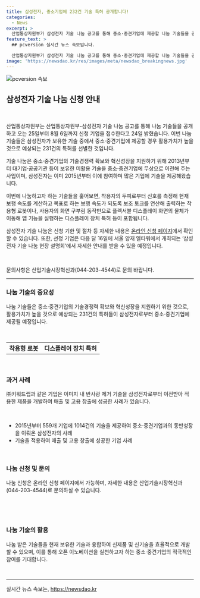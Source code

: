 ```yaml
---
title: 삼성전자, 중소기업에 232건 기술 특허 공개합니다!
categories:
  - News
excerpt: >
  산업통상자원부가 삼성전자 기술 나눔 공고를 통해 중소·중견기업에 제공할 나눔 기술들을 공개하고 25일부터 8월 6일까지 신청을 받는다고 밝혔다. 이번 나눔은 삼성전자의 231건 특허 기술을 중소기업에 무상으로 제공하는 사업으로, 이를 통해 기업들은 신제품·신기술을 개발할 수 있을 것으로 기대된다. 삼성전자의 기술 나눔은 동반성장을 위한 노력으로 인정받아왔으며, 관심 있는 기업은 홈페이지를 통해 신청할 수 있다. 해당 기술은 이미 다수의 기업들에 의해 성공적으로 활용되고 있으며, 이를 통해 중소·중견기업들의 혁신성장을 지원하고자 하는 산업통상자원부의 노력을 확인할 수 있다.
feature_text: >
  ## pcversion 실시간 뉴스 속보입니다.

  산업통상자원부가 삼성전자 기술 나눔 공고를 통해 중소·중견기업에 제공할 나눔 기술들을 공개하고 25일부터 8월 6일까지 신청을 받는다고 밝혔다. 이번 나눔은 삼성전자의 231건 특허 기술을 중소기업에 무상으로 제공하는 사업으로, 이를 통해 기업들은 신제품·신기술을 개발할 수 있을 것으로 기대된다. 삼성전자의 기술 나눔은 동반성장을 위한 노력으로 인정받아왔으며, 관심 있는 기업은 홈페이지를 통해 신청할 수 있다. 해당 기술은 이미 다수의 기업들에 의해 성공적으로 활용되고 있으며, 이를 통해 중소·중견기업들의 혁신성장을 지원하고자 하는 산업통상자원부의 노력을 확인할 수 있다.
image: 'https://newsdao.kr/res/images/meta/newsdao_breakingnews.jpg'
---
```


<p><img src="https://newsdao.kr/res/images/meta/newsdao_breakingnews.jpg" alt="pcversion 속보" /></p>

<h2 data-ke-size="size26">삼성전자 기술 나눔 신청 안내</h2>

<p data-ke-size="size16">&nbsp;</p>

<p data-ke-size="size16">산업통상자원부는 산업통상자원부-삼성전자 기술 나눔 공고를 통해 나눔 기술들을 공개하고 오는 25일부터 8월 6일까지 신청 기업을 접수한다고 24일 밝혔습니다. 이번 나눔 기술들은 삼성전자가 보유한 기술 중에서 중소·중견기업에 제공할 경우 활용가치가 높을 것으로 예상되는 231건의 특허를 선별한 것입니다.</p>

<p data-ke-size="size16">기술 나눔은 중소·중견기업의 기술경쟁력 확보와 혁신성장을 지원하기 위해 2013년부터 대기업·공공기관 등이 보유한 미활용 기술을 중소·중견기업에 무상으로 이전해 주는 사업이며, 삼성전자는 이미 2015년부터 이에 참여하며 많은 기업에 기술을 제공해왔습니다.</p>

<p data-ke-size="size16">이번에 나눔하고자 하는 기술들을 훑어보면, 착용자의 두피로부터 신호를 측정해 현재 보행 속도를 계산하고 목표로 하는 보행 속도가 되도록 보조 토크를 연산해 출력하는 착용형 로봇이나, 사용자의 화면 구부림 동작만으로 플렉서블 디스플레이 화면의 물체가 이동해 앱 기능을 실행하는 디스플레이 장치 특허 등이 포함됩니다.</p>

<p data-ke-size="size16">삼성전자 기술 나눔은 신청 기한 및 절차 등 자세한 내용은 <a href="www.tech-storm.io/techshare">온라인 신청 페이지</a>에서 확인할 수 있습니다. 또한, 선정 기업은 다음 달 16일에 서울 양재 엘타워에서 개최되는 ‘삼성전자 기술 나눔 현장 설명회’에서 자세한 안내를 받을 수 있을 예정입니다.</p>

<p data-ke-size="size16">&nbsp;</p>

<p data-ke-size="size16">문의사항은 산업기술시장혁신과(044-203-4544)로 문의 바랍니다.</p>

<hr>

<h3 data-ke-size="size24">나눔 기술의 중요성</h3>

<p data-ke-size="size16">나눔 기술들은 중소·중견기업의 기술경쟁력 확보와 혁신성장을 지원하기 위한 것으로, 활용가치가 높을 것으로 예상되는 231건의 특허들이 삼성전자로부터 중소·중견기업에 제공될 예정입니다.</p>

<p data-ke-size="size16">&nbsp;</p>

<table>
<tbody>
    <tr>
        <td style="text-align: center; height: 17px;"><b>착용형 로봇</b></td>
        <td style="text-align: center; height: 17px;"><b>디스플레이 장치 특허</b></td>
    </tr>
</tbody>
</table>

<p data-ke-size="size16">&nbsp;</p>

<h3 data-ke-size="size24">과거 사례</h3>

<p data-ke-size="size16">㈜키워드랩과 같은 기업은 이미지 내 반사광 제거 기술을 삼성전자로부터 이전받아 적용한 제품을 개발하여 매출 및 고용 창출에 성공한 사례가 있습니다.</p>

<p data-ke-size="size16">&nbsp;</p>

<ul>
    <li>2015년부터 559개 기업에 1014건의 기술을 제공하여 중소·중견기업과의 동반성장을 이뤄온 삼성전자의 사례</li>
    <li>기술을 적용하여 매출 및 고용 창출에 성공한 기업 사례</li>
</ul>

<p data-ke-size="size16">&nbsp;</p>

<h3 data-ke-size="size24">나눔 신청 및 문의</h3>

<p data-ke-size="size16">나눔 신청은 온라인 신청 페이지에서 가능하며, 자세한 내용은 산업기술시장혁신과(044-203-4544)로 문의하실 수 있습니다.</p>

<p data-ke-size="size16">&nbsp;</p>

<p data-ke-size="size16">&nbsp;</p>

<h3 data-ke-size="size24">나눔 기술의 활용</h3>

<p data-ke-size="size16">나눔 받은 기술들을 현재 보유한 기술과 융합하여 신제품 및 신기술을 효율적으로 개발할 수 있으며, 이를 통해 오픈 이노베이션을 실천하고자 하는 중소·중견기업의 적극적인 참여를 기대합니다.</p>

<p data-ke-size="size16">&nbsp;</p>

<hr>
실시간 뉴스 속보는, <a href="https://newsdao.kr" rel="dofollow">https://newsdao.kr</a>


